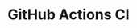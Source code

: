 # GitHub Actions CI



























































































































































































































































































































































































































































































































































































































































































































































































































































































































































































































































































































































































































































































































































































































































































































































































































































































































